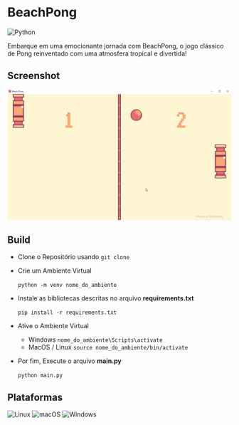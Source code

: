 # BeachPong

![Python](https://img.shields.io/badge/python-3670A0?style=for-the-badge&logo=python&logoColor=ffdd54)

Embarque em uma emocionante jornada  com BeachPong, o jogo clássico de Pong reinventado com uma atmosfera tropical e divertida!

## Screenshot
![](/screenshot/src001.gif)

## Build
- Clone o Repositório usando ``git clone``
- Crie um Ambiente Virtual
  
  ``python -m venv nome_do_ambiente``
  
- Instale as bibliotecas descritas no arquivo **requirements.txt**
  
  ``pip install -r requirements.txt``
  
- Ative o Ambiente Virtual
  -   Windows  ``nome_do_ambiente\Scripts\activate``
  - MacOS / Linux  ``source nome_do_ambiente/bin/activate``
- Por fim, Execute o arquivo **main.py**
  
  ``python main.py``
  
## Plataformas
![Linux](https://img.shields.io/badge/Linux-FCC624?style=for-the-badge&logo=linux&logoColor=black)
![macOS](https://img.shields.io/badge/mac%20os-000000?style=for-the-badge&logo=macos&logoColor=F0F0F0)
![Windows](https://img.shields.io/badge/Windows-0078D6?style=for-the-badge&logo=windows&logoColor=white)
